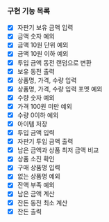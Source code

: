 ### 구현 기능 목록

- [x] 자판기 보유 금액 입력
- [x] 금액 숫자 예외
- [x] 금액 10원 단위 예외
- [x] 금액 10원 이하 예외
- [x] 투입 금액 동전 랜덤으로 변환
- [x] 보유 동전 출력
- [x] 상품명, 가격, 수량 입력
- [x] 상품명, 가격, 수량 입력 포멧 예외
- [x] 수량 숫자 예외
- [x] 가격 100원 미만 예외
- [x] 수량 0이하 예외
- [x] 아이템 저장
- [x] 투입 금액 입력
- [x] 자판기 투입 금액 출력
- [x] 남은 금액과 상품 최저 금액 비교
- [x] 상품 소진 확인
- [x] 구매 상품명 입력
- [x] 없는 상품명 예외
- [x] 잔액 부족 예외
- [x] 남은 금액 계산
- [x] 잔돈 동전 최소 계산
- [x] 잔돈 출력
